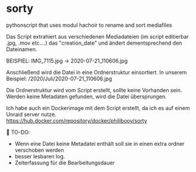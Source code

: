 # sorty
pythonscript that uses modul hachoir to rename and sort mediafiles

Das Script extrahiert aus verschiedenen Mediadateien (im script editierbar .jpg, .mov etc....) das "creation_date" und ändert dementsprechend den Dateinamen.

BEISPIEL: IMG_7115.jpg -> 2020-07-21_110606.jpg

Anschließend wird die Datei in eine Ordnerstruktur einsortiert. In unserem Beispiel:
/2020/Juli/2020-07-21_110606.jpg

Die Ordnerstruktur wird vom Script erstellt, sollte keine Vorhanden sein.
Werden keine Metadaten gefunden, wird die Datei übersprungen.

Ich habe auch ein Dockerimage mit dem Script erstellt, da ich es auf einem Unraid server nutze.
https://hub.docker.com/repository/docker/philibooy/sorty

🚀 TO-DO:
- Wenn eine Datei keine Metadatei enthält soll sie in einen extra ordner verschoben werden
- besser lesbaren log.
- Zeiterfassung für die Bearbeitungsdauer
